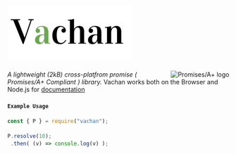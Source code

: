 # <img src="vachan.png"/>
<a href="https://promisesaplus.com/">
    <img src="https://promisesaplus.com/assets/logo-small.png" alt="Promises/A+ logo"
         title="Promises/A+ 1.0 compliant" align="right" />
</a>

*A lightweight (2kB) cross-platfrom promise ( Promises/A+ Compliant ) library.*
Vachan works both on the Browser and Node.js for [documentation](https://vachan.archanpatkar.com) 

#### `Example Usage`
```javascript
const { P } = require("vachan");

P.resolve(10);
 .then( (v) => console.log(v) );  
```
